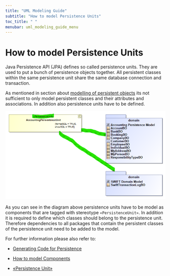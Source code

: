 ```yaml
---
title: "UML Modeling Guide"
subtitle: "How to model Persistence Units"
toc_title: " "
menubar: uml_modeling_guide_menu
---
```


# How to model Persistence Units

Java Persistence API (JPA) defines so called persistence units. They are used to put a bunch of persistence objects together. All persistent classes within the same persistence unit share the same database connection and transaction.

As mentioned in section about [modelling of persistent objects](/uml-modeling-guide/how-tos/how-to-model-jeaf-persistence/) its not sufficient to only model persistent classes and their attributes and associations. In addition also persistence units have to be defined.

![Persistence Unit](/images/persistence_unit.png)

As you can see in the diagram above persistence units have to be model as components that are tagged with stereotype `«PersistenceUnit»`. In addition it is required to define which classes should belong to the persistence unit. Therefore dependencies to all packages that contain the persistent classes of the persistence unit need to be added to the model.

For further information please also refer to:

- [Generating Code for Persistence](/developer-guide/code-for-jeaf-persistence/)

- [How to model Components](/uml-modeling-guide/how-tos/how-to-model-jeaf-components/)

- [«Persistence Unit»](/uml-modeling-guide/jmm/PersistenceUnit/)
